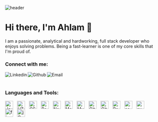  <img alt="header"  src="https://media-exp1.licdn.com/dms/image/C4D16AQHmGOsmTvgUqQ/profile-displaybackgroundimage-shrink_350_1400/0/1645702043115?e=1651104000&v=beta&t=bh7SuqLhCOt_r8RAcA21YNHQVFTuMwJTotRB9yd95Ok"  /> 

# Hi there, I'm Ahlam 👋 

I am a passionate, analytical and hardworking, full stack developer who enjoys solving
problems.
Being a fast-learner is one of my core skills that I'm proud of.
<br />

### Connect with me:
<!-- [<img align="left" alt="JavaScript" width="50px" src="https://cdn.jsdelivr.net/gh/devicons/devicon/icons/linkedin/linkedin-original-wordmark.svg"/>](https://www.linkedin.com/in/ahlam-aljawahreh/) -->
[<img align="left" alt="Linkedin" src="https://img.shields.io/badge/LinkedIn-0077B5?style=for-the-badge&logo=linkedin&logoColor=white" />](https://www.linkedin.com/in/ahlam-aljawahreh/)
[<img align="left" alt="Github" src="https://img.shields.io/badge/GitHub-100000?style=for-the-badge&logo=github&logoColor=white" />](https://github.com/AhlamAljawahreh)
[<img align="left" alt="Email" src="https://img.shields.io/badge/Gmail-D14836?style=for-the-badge&logo=gmail&logoColor=white" />](mailto:ahlam.aljawahreh@gmail.com)

<br />
<br />

### Languages and Tools:
<img align="left" alt="JavaScript" width="26px" src="https://cdn.jsdelivr.net/gh/devicons/devicon/icons/javascript/javascript-original.svg" style="padding-right:10px;" />
<img align="left" alt="HTML5" width="26px" src="https://cdn.jsdelivr.net/gh/devicons/devicon/icons/html5/html5-original.svg" style="padding-right:10px;" />
<img align="left" alt="CSS3" width="26px" src="https://cdn.jsdelivr.net/gh/devicons/devicon/icons/css3/css3-original.svg" style="padding-right:10px;" />
<img align="left" alt="React" width="26px" src="https://cdn.jsdelivr.net/gh/devicons/devicon/icons/react/react-original.svg" style="padding-right:10px;" />
<img align="left" alt="Node.js" width="26px" src="https://cdn.jsdelivr.net/gh/devicons/devicon/icons/nodejs/nodejs-original.svg" style="padding-right:10px;" />
<img align="left" alt="MongoDB" width="26px" src="https://cdn.jsdelivr.net/gh/devicons/devicon/icons/mongodb/mongodb-original.svg" style="padding-right:10px;" />
<img align="left" alt="MySQL" width="26px" src="https://cdn.jsdelivr.net/gh/devicons/devicon/icons/mysql/mysql-original.svg" style="padding-right:10px;" />
<img align="left" alt="Git" width="26px" src="https://cdn.jsdelivr.net/gh/devicons/devicon/icons/git/git-original.svg" style="padding-right:10px;" />
<img align="left" alt="GitHub" width="26px" src="https://user-images.githubusercontent.com/3369400/139448065-39a229ba-4b06-434b-bc67-616e2ed80c8f.png" style="padding-right:10px;" />
<img align="left" alt="Redux" width="26px" src="https://cdn.jsdelivr.net/gh/devicons/devicon/icons/redux/redux-original.svg" style="padding-right:10px;" />
<img align="left" alt="socket-io" width="26px" src="https://cdn.jsdelivr.net/gh/devicons/devicon/icons/socketio/socketio-original.svg" style="padding-right:10px;" />
<img align="left" alt="express" width="26px" src="https://cdn.jsdelivr.net/gh/devicons/devicon/icons/express/express-original.svg" style="padding-right:10px;" />
<img align="left" alt="firebase" width="26px" src="https://cdn.jsdelivr.net/gh/devicons/devicon/icons/firebase/firebase-plain.svg" style="padding-right:10px;" />
<img align="left" alt="jQuery" width="26px" src="https://cdn.jsdelivr.net/gh/devicons/devicon/icons/jquery/jquery-plain-wordmark.svg" style="padding-right:10px;" />

